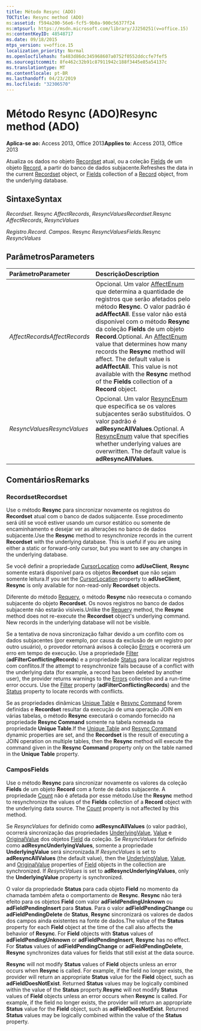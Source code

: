 ```yaml
---
title: Método Resync (ADO)
TOCTitle: Resync method (ADO)
ms:assetid: f594a200-56e6-fcf5-9b0a-900c56377f24
ms:mtpsurl: https://msdn.microsoft.com/library/JJ250251(v=office.15)
ms:contentKeyID: 48548717
ms.date: 09/18/2015
mtps_version: v=office.15
localization_priority: Normal
ms.openlocfilehash: fa483d86dc345968607a0752f0552ddccfe7fef5
ms.sourcegitcommit: 8fe462c32b91c87911942c188f3445e85a54137c
ms.translationtype: MT
ms.contentlocale: pt-BR
ms.lasthandoff: 04/23/2019
ms.locfileid: "32306570"
---
```

# <a name="resync-method-ado"></a><span data-ttu-id="9bb57-102">Método Resync (ADO)</span><span class="sxs-lookup"><span data-stu-id="9bb57-102">Resync method (ADO)</span></span>

<span data-ttu-id="9bb57-103">**Aplica-se ao:** Access 2013, Office 2013</span><span class="sxs-lookup"><span data-stu-id="9bb57-103">**Applies to**: Access 2013, Office 2013</span></span>

<span data-ttu-id="9bb57-104">Atualiza os dados no objeto [Recordset](recordset-object-ado.md) atual, ou a coleção [Fields](fields-collection-ado.md) de um objeto [Record](record-object-ado.md), a partir do banco de dados subjacente.</span><span class="sxs-lookup"><span data-stu-id="9bb57-104">Refreshes the data in the current [Recordset](recordset-object-ado.md) object, or [Fields](fields-collection-ado.md) collection of a [Record](record-object-ado.md) object, from the underlying database.</span></span>

## <a name="syntax"></a><span data-ttu-id="9bb57-105">Sintaxe</span><span class="sxs-lookup"><span data-stu-id="9bb57-105">Syntax</span></span>

<span data-ttu-id="9bb57-106">*Recordset*. Resync *AffectRecords*, *ResyncValues*</span><span class="sxs-lookup"><span data-stu-id="9bb57-106">*Recordset*.Resync *AffectRecords*, *ResyncValues*</span></span>

<span data-ttu-id="9bb57-107">*Registro*.</span><span class="sxs-lookup"><span data-stu-id="9bb57-107">*Record*.</span></span> <span data-ttu-id="9bb57-108">*Campos*. Resync *ResyncValues*</span><span class="sxs-lookup"><span data-stu-id="9bb57-108">*Fields*.Resync *ResyncValues*</span></span>

## <a name="parameters"></a><span data-ttu-id="9bb57-109">Parâmetros</span><span class="sxs-lookup"><span data-stu-id="9bb57-109">Parameters</span></span>

|<span data-ttu-id="9bb57-110">Parâmetro</span><span class="sxs-lookup"><span data-stu-id="9bb57-110">Parameter</span></span>|<span data-ttu-id="9bb57-111">Descrição</span><span class="sxs-lookup"><span data-stu-id="9bb57-111">Description</span></span>|
|:--------|:----------|
|<span data-ttu-id="9bb57-112">*AffectRecords*</span><span class="sxs-lookup"><span data-stu-id="9bb57-112">*AffectRecords*</span></span> |<span data-ttu-id="9bb57-p102">Opcional. Um valor [AffectEnum](affectenum.md) que determina a quantidade de registros que serão afetados pelo método **Resync**. O valor padrão é **adAffectAll**. Esse valor não está disponível com o método **Resync** da coleção **Fields** de um objeto **Record**.</span><span class="sxs-lookup"><span data-stu-id="9bb57-p102">Optional. An [AffectEnum](affectenum.md) value that determines how many records the **Resync** method will affect. The default value is **adAffectAll**. This value is not available with the **Resync** method of the **Fields** collection of a **Record** object.</span></span>|
|<span data-ttu-id="9bb57-117">*ResyncValues*</span><span class="sxs-lookup"><span data-stu-id="9bb57-117">*ResyncValues*</span></span> |<span data-ttu-id="9bb57-p103">Opcional. Um valor [ResyncEnum](resyncenum.md) que especifica se os valores subjacentes serão substituídos. O valor padrão é **adResyncAllValues**.</span><span class="sxs-lookup"><span data-stu-id="9bb57-p103">Optional. A [ResyncEnum](resyncenum.md) value that specifies whether underlying values are overwritten. The default value is **adResyncAllValues**.</span></span>|

## <a name="remarks"></a><span data-ttu-id="9bb57-121">Comentários</span><span class="sxs-lookup"><span data-stu-id="9bb57-121">Remarks</span></span>

### <a name="recordset"></a><span data-ttu-id="9bb57-122">Recordset</span><span class="sxs-lookup"><span data-stu-id="9bb57-122">Recordset</span></span>

<span data-ttu-id="9bb57-p104">Use o método **Resync** para sincronizar novamente os registros do **Recordset** atual com o banco de dados subjacente. Esse procedimento será útil se você estiver usando um cursor estático ou somente de encaminhamento e desejar ver as alterações no banco de dados subjacente.</span><span class="sxs-lookup"><span data-stu-id="9bb57-p104">Use the **Resync** method to resynchronize records in the current **Recordset** with the underlying database. This is useful if you are using either a static or forward-only cursor, but you want to see any changes in the underlying database.</span></span>

<span data-ttu-id="9bb57-125">Se você definir a propriedade [CursorLocation](cursorlocation-property-ado.md) como **adUseClient**, **Resync** somente estará disponível para os objetos **Recordset** que não sejam somente leitura.</span><span class="sxs-lookup"><span data-stu-id="9bb57-125">If you set the [CursorLocation](cursorlocation-property-ado.md) property to **adUseClient**, **Resync** is only available for non-read-only **Recordset** objects.</span></span>

<span data-ttu-id="9bb57-p105">Diferente do método [Requery](requery-method-ado.md), o método **Resync** não reexecuta o comando subjacente do objeto **Recordset**. Os novos registros no banco de dados subjacente não estarão visíveis.</span><span class="sxs-lookup"><span data-stu-id="9bb57-p105">Unlike the [Requery](requery-method-ado.md) method, the **Resync** method does not re-execute the **Recordset** object's underlying command. New records in the underlying database will not be visible.</span></span>

<span data-ttu-id="9bb57-p106">Se a tentativa de nova sincronização falhar devido a um conflito com os dados subjacentes (por exemplo, por causa da exclusão de um registro por outro usuário), o provedor retornará avisos à coleção [Errors](errors-collection-ado.md) e ocorrerá um erro em tempo de execução. Use a propriedade [Filter](filter-property-ado.md) (**adFilterConflictingRecords**) e a propriedade [Status](status-property-ado-recordset.md) para localizar registros com conflitos.</span><span class="sxs-lookup"><span data-stu-id="9bb57-p106">If the attempt to resynchronize fails because of a conflict with the underlying data (for example, a record has been deleted by another user), the provider returns warnings to the [Errors](errors-collection-ado.md) collection and a run-time error occurs. Use the [Filter](filter-property-ado.md) property (**adFilterConflictingRecords**) and the [Status](status-property-ado-recordset.md) property to locate records with conflicts.</span></span>

<span data-ttu-id="9bb57-130">Se as propriedades dinâmicas [Unique Table](unique-table-unique-schema-unique-catalog-properties-dynamic-ado.md) e [Resync Command](resync-command-property-dynamic-ado.md) forem definidas e **Recordset** resultar da execução de uma operação JOIN em várias tabelas, o método **Resync** executará o comando fornecido na propriedade **Resync Command** somente na tabela nomeada na propriedade **Unique Table**.</span><span class="sxs-lookup"><span data-stu-id="9bb57-130">If the [Unique Table](unique-table-unique-schema-unique-catalog-properties-dynamic-ado.md) and [Resync Command](resync-command-property-dynamic-ado.md) dynamic properties are set, and the **Recordset** is the result of executing a JOIN operation on multiple tables, then the **Resync** method will execute the command given in the **Resync Command** property only on the table named in the **Unique Table** property.</span></span>

### <a name="fields"></a><span data-ttu-id="9bb57-131">Campos</span><span class="sxs-lookup"><span data-stu-id="9bb57-131">Fields</span></span>

<span data-ttu-id="9bb57-p107">Use o método **Resync** para sincronizar novamente os valores da coleção **Fields** de um objeto  **Record** com a fonte de dados subjacente. A propriedade [Count](count-property-ado.md) não é afetada por esse método.</span><span class="sxs-lookup"><span data-stu-id="9bb57-p107">Use the **Resync** method to resynchronize the values of the **Fields** collection of a **Record** object with the underlying data source. The [Count](count-property-ado.md) property is not affected by this method.</span></span>

<span data-ttu-id="9bb57-p108">Se *ResyncValues* for definido como **adResyncAllValues** (o valor padrão), ocorrerá sincronização das propriedades [UnderlyingValue](underlyingvalue-property-ado.md), [Value](value-property-ado.md) e [OriginalValue](originalvalue-property-ado.md) dos objetos [Field](field-object-ado.md) da coleção. Se *ResyncValues* for definido como **adResyncUnderlyingValues**, somente a propriedade **UnderlyingValue** será sincronizada.</span><span class="sxs-lookup"><span data-stu-id="9bb57-p108">If *ResyncValues* is set to **adResyncAllValues** (the default value), then the [UnderlyingValue](underlyingvalue-property-ado.md), [Value](value-property-ado.md), and [OriginalValue](originalvalue-property-ado.md) properties of [Field](field-object-ado.md) objects in the collection are synchronized. If *ResyncValues* is set to **adResyncUnderlyingValues**, only the **UnderlyingValue** property is synchronized.</span></span>

<span data-ttu-id="9bb57-p109">O valor da propriedade **Status** para cada objeto **Field** no momento da chamada também afeta o comportamento de **Resync**. **Resync** não terá efeito para os objetos **Field** com valor **adFieldPendingUnknown** ou **adFieldPendingInsert** para **Status**. Para o valor **adFieldPendingChange** ou **adFieldPendingDelete** de **Status**, **Resync** sincronizará os valores de dados dos campos ainda existentes na fonte de dados.</span><span class="sxs-lookup"><span data-stu-id="9bb57-p109">The value of the **Status** property for each **Field** object at the time of the call also affects the behavior of **Resync**. For **Field** objects with **Status** values of **adFieldPendingUnknown** or **adFieldPendingInsert**, **Resync** has no effect. For **Status** values of **adFieldPendingChange** or **adFieldPendingDelete**, **Resync** synchronizes data values for fields that still exist at the data source.</span></span>

<span data-ttu-id="9bb57-p110">**Resync** will not modify **Status** values of **Field** objects unless an error occurs when **Resync** is called. For example, if the field no longer exists, the provider will return an appropriate **Status** value for the **Field** object, such as **adFieldDoesNotExist**. Returned **Status** values may be logically combined within the value of the **Status** property.</span><span class="sxs-lookup"><span data-stu-id="9bb57-p110">**Resync** will not modify **Status** values of **Field** objects unless an error occurs when **Resync** is called. For example, if the field no longer exists, the provider will return an appropriate **Status** value for the **Field** object, such as **adFieldDoesNotExist**. Returned **Status** values may be logically combined within the value of the **Status** property.</span></span>


